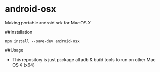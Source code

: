 # android-osx
Making portable android sdk for Mac OS X

##Installation
```
npm install --save-dev android-osx
```

##Usage
* This repository is just package all adb & build tools to run on other Mac OS X (x64)
